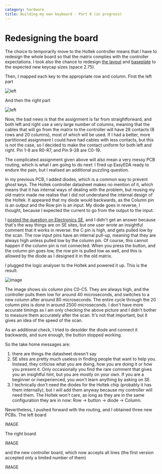 ```yaml
---
category: hardware
title: Building my own keyboard - Part 8 (in progress)
---
```


# Redesigning the board

The choice to temporarily move to the Holtek controller means that I have to
redesign the whole board so that the matrix complies with the controller expectations.
I took also the chance to redesign [the layout](https://github.com/stefanoborini/keymine/tree/master/layouts/v0.4)
and
[baseplate](https://github.com/stefanoborini/keymine/tree/master/baseplates/v0.4)
to the expected new keycap sizes (space 2.75). 

Then, I mapped each key to the appropriate row and column. First the left part

![left](https://raw.githubusercontent.com/stefanoborini/keymine/master/pics/key-matrix-2.png)

And then the right part

![left](https://raw.githubusercontent.com/stefanoborini/keymine/master/pics/key-matrix-3.png)

Now, the bad news is that the assignment is far from straightforward, and both
left and right use a very large number of columns, meaning that the cables that
will go from the matrix to the controller will have 28 contacts (8 rows and 20
columns), most of which will be used. If I had a better, more partitioned
assignment I could have had cables with less contacts, but this is not the
case, so I decided to make the contact uniform for both left and right. Pin 1-8
are R0-R7, and Pin 9-28 are C0-19.

The complicated assignment given above will also mean a very messy PCB routing,
which is what I am going to do next: I fired up EasyEDA ready to endure the
pain, but I realised an additional puzzling question.

In my previous PCB, I added diodes, which is a common way to prevent ghost keys.
The Holtek controller datasheet makes no mention of it, which means that it
has internal ways of dealing with the problem, but reusing my old matrix made me realise
that I did not understand the internal design of the Holtek. It appeared that my diode
would backwards, as the Column pin is an output and the Row pin is an input. My diode 
goes in reverse, I thought, because I expected the current to go from the output to the input.

I [posted the question on Electronics SE](
https://electronics.stackexchange.com/questions/474075/holtek-keyboard-controller-working-with-reversed-diode), 
and I didn't get an answer because that's the way
things are on SE sites, but one user wrote an insightful comment that it works in reverse:
the C pin is high, and gets pulled low by the scan. The row input pins have an internal pull-up, meaning
that they are always high unless pulled low by the column pin. Of course, this cannot happen if the
column pin is not connected. When you press the button, and the column pin goes low, the row pin is pulled low
as well, and this is allowed by the diode as I designed it in the old matrix. 

I plugged the logic analyser to the Holtek and powered it up. This is the result:

![image](https://raw.githubusercontent.com/stefanoborini/keymine/master/pics/holtek-scan.png)

The image shows six column pins C0-C5. They are always high, and the controller
pulls them low for around 40 microseconds, and switches to a new column after
around 80 microseconds. The entire cycle through the 20 column pins is done in
around 2500 microseconds. I don't have more accurate timings as I am only
checking the above picture and I didn't bother to measure them accurately after
the scan. It's not that important, but it gives an idea of the speed of the scan.

As an additional check, I tried to desolder the diode and connect it backwards, and
sure enough, the button stopped working.

So the take home messages are:

1. there are things the datasheet doesn't say
2. SE sites are pretty much useless in finding people that want to help you.
   Instead, they criticise what you are doing, how you are doing it or how you
   present it.  Only occasionally you find the rare comment that gives you an
   insightful hint, but you are mostly on your own. If you are a beginner or
   inexperienced, you won't learn anything by asking on SE.
3. I technically don't need the diodes for the Holtek chip (probably it has them internally), 
   but I will add them anyway because my controller will need them. The Holtek won't care, as 
   long as they are in the same configuration they are in now: Row -> button -> diode -> Column.


Nevertheless, I pushed forward with the routing, and I obtained three new PCBs. The left board

IMAGE

The right board

IMAGE

and the new controller board, which now accepts all lines (the first version
accepted only a limited number of them)

IMAGE
